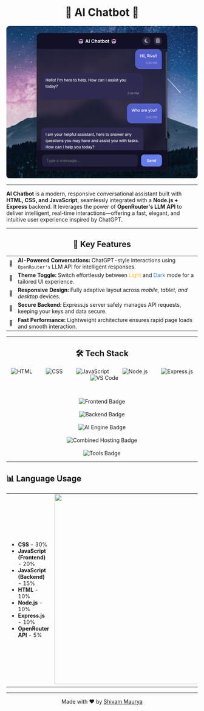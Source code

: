 <h1 align="center"> 🤖 AI Chatbot 🤖 </h1>

<p align="center">
  <img src="https://raw.githubusercontent.com/ShivamMaurya2002/AI-Chatbot/main/assets/Chatbot1.png" width="400" alt="Chatbot Screenshot"  
    style="width: 100%; height: 400px; object-fit: cover; border-radius: 8px;" />
</p>

---

<b>AI Chatbot</b> is a modern, responsive conversational assistant built with <strong>HTML, CSS, and JavaScript</strong>, seamlessly integrated with a <strong>Node.js + Express</strong> backend. It leverages the power of <strong>OpenRouter's LLM API</strong> to deliver intelligent, real-time interactions—offering a fast, elegant, and intuitive user experience inspired by ChatGPT.

---

<h2 align="center">🌟 Key Features</h2>

<table align="center">
  <tr>
    <td>🧠</td>
    <td><strong>AI-Powered Conversations:</strong> ChatGPT-style interactions using <code>OpenRouter's</code> LLM API for intelligent responses.</td>
  </tr>
  <tr>
    <td>🌙</td>
    <td><strong>Theme Toggle:</strong> Switch effortlessly between <span style="color:#FBBF24;">Light</span> and <span style="color:#3B82F6;">Dark</span> mode for a tailored UI experience.</td>
  </tr>
  <tr>
    <td>📱</td>
    <td><strong>Responsive Design:</strong> Fully adaptive layout across <em>mobile, tablet, and desktop</em> devices.</td>
  </tr>
  <tr>
    <td>🔐</td>
    <td><strong>Secure Backend:</strong> Express.js server safely manages API requests, keeping your keys and data secure.</td>
  </tr>
  <tr>
    <td>🚀</td>
    <td><strong>Fast Performance:</strong> Lightweight architecture ensures rapid page loads and smooth interaction.</td>
  </tr>
</table>

---

<h2 align="center">🛠️ Tech Stack</h2>

<p align="center">
  <span style="margin: 0 10px;">
    <img src="https://skillicons.dev/icons?i=html&theme=light" alt="HTML" />
  </span>
  &nbsp;&nbsp;<span style="margin: 0 10px;">
    <img src="https://skillicons.dev/icons?i=css&theme=light" alt="CSS" />
  </span>
  &nbsp;&nbsp;<span style="margin: 0 10px;">
    <img src="https://skillicons.dev/icons?i=js&theme=light" alt="JavaScript" />
  </span>
  &nbsp;&nbsp;<span style="margin: 0 10px;">
    <img src="https://skillicons.dev/icons?i=nodejs&theme=light" alt="Node.js" />
  </span>
  &nbsp;&nbsp;<span style="margin: 0 10px;">
    <img src="https://skillicons.dev/icons?i=expressjs&theme=light" alt="Express.js" />
  </span>
  &nbsp;&nbsp;<span style="margin: 0 10px;">
    <img src="https://skillicons.dev/icons?i=vscode&theme=light" alt="VS Code" />
  </span>
</p></br>

<p align="center">
  <!-- Frontend Badge -->
  <img src="https://img.shields.io/badge/Frontend-HTML%20%7C%20CSS%20%7C%20JavaScript-007ACC?style=for-the-badge&logo=javascript&logoColor=white" alt="Frontend Badge" />
  </br></br>
  <!-- Backend Badge -->
  <img src="https://img.shields.io/badge/Backend-Node.js%20%7C%20Express.js-339933?style=for-the-badge&logo=node.js&logoColor=white" alt="Backend Badge" />
  </br></br>
  <!-- AI Engine Badge -->
  <img src="https://img.shields.io/badge/AI%20Engine-OpenRouter.ai-5e2ca5?style=for-the-badge&logo=openai&logoColor=white" alt="AI Engine Badge" />
  </br></br>
  <!-- Hosting Platforms -->
  <img src="https://img.shields.io/badge/Hosting-Render%20%7C%20Netlify%20%7C%20GitHub%20Pages-6e5494?style=for-the-badge&logo=cloudflare&logoColor=white" alt="Combined Hosting Badge" /></br></br>
  <!-- Tools Badge -->
  <img src="https://img.shields.io/badge/Tools-dotenv%20%7C%20Fetch%20API%20%7C%20VS%20Code-0078D7?style=for-the-badge&logo=visualstudiocode&logoColor=white" alt="Tools Badge" />
</p>

---

## 📊 Language Usage

<table align="center">
  <tr>
    <td align="left" valign="middle">
      <ul>
        <li><strong>CSS</strong> - 30%</li>
        <li><strong>JavaScript (Frontend)</strong> - 20%</li>
        <li><strong>JavaScript (Backend)</strong> - 15%</li>
        <li><strong>HTML</strong> - 10%</li>
        <li><strong>Node.js</strong> - 10%</li>
        <li><strong>Express.js</strong> - 10%</li>
        <li><strong>OpenRouter API</strong> - 5%</li>
      </ul>
    </td>
    <td>
      <a href="https://quickchart.io/chart?c=%7Btype%3A%27pie%27%2Cdata%3A%7Blabels%3A%5B%27CSS%27%2C%27JavaScript%20(Frontend)%27%2C%27JavaScript%20(Backend)%27%2C%27HTML%27%2C%27Node.js%27%2C%27Express.js%27%2C%27OpenRouterAPI%27%5D%2Cdatasets%3A%5B%7Bdata%3A%5B30%2C20%2C15%2C10%2C10%2C10%2C5%5D%2CbackgroundColor%3A%5B%27%23800080%27%2C%27%23FFD700%27%2C%27%23FFA500%27%2C%27%23E34F26%27%2C%27%2300813A%27%2C%27%230084FF%27%2C%27%23999999%27%5D%7D%5D%7D%2Coptions%3A%7Bplugins%3A%7Blegend%3A%7Bposition%3A%27right%27%2Clabels%3A%7Bfont%3A%7Bsize%3A11%7D%2CboxWidth%3A10%2Cpadding%3A8%7D%7D%2Ctitle%3A%7Bdisplay%3Atrue%2Ctext%3A%27Tech%20Stack%20Usage%20(%25)%27%2Cfont%3A%7Bsize%3A14%7D%7D%7D%2Clayout%3A%7Bpadding%3A0%7D%7D%2Cwidth%3A280%2Cheight%3A280%7D">
        <img src="https://quickchart.io/chart?c=%7Btype%3A%27pie%27%2Cdata%3A%7Blabels%3A%5B%27CSS%27%2C%27JavaScript%20(Frontend)%27%2C%27JavaScript%20(Backend)%27%2C%27HTML%27%2C%27Node.js%27%2C%27Express.js%27%2C%27OpenRouterAPI%27%5D%2Cdatasets%3A%5B%7Bdata%3A%5B30%2C20%2C15%2C10%2C10%2C10%2C5%5D%2CbackgroundColor%3A%5B%27%23800080%27%2C%27%23FFD700%27%2C%27%23FFA500%27%2C%27%23E34F26%27%2C%27%2300813A%27%2C%27%230084FF%27%2C%27%23999999%27%5D%7D%5D%7D%2Coptions%3A%7Bplugins%3A%7Blegend%3A%7Bposition%3A%27right%27%2Clabels%3A%7Bfont%3A%7Bsize%3A11%7D%2CboxWidth%3A10%2Cpadding%3A8%7D%7D%2Ctitle%3A%7Bdisplay%3Atrue%2Ctext%3A%27Tech%20Stack%20Usage%20(%25)%27%2Cfont%3A%7Bsize%3A14%7D%7D%7D%2Clayout%3A%7Bpadding%3A0%7D%7D%2Cwidth%3A280%2Cheight%3A280%7D" width="400" height="500"/>
      </a>
    </td>
  </tr>
</table>



---

<p align="center">Made with ❤️ by <a href="https://github.com/ShivamMaurya2002">Shivam Maurya</a></p>
